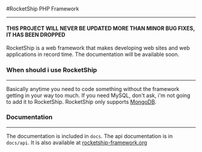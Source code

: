 #RocketShip PHP Framework

---

#### THIS PROJECT WILL NEVER BE UPDATED MORE THAN MINOR BUG FIXES, IT HAS BEEN DROPPED

RocketShip is a web framework that makes developing web sites and web applications in record time. The documentation will be available soon.

### When should i use RocketShip
---
Basically anytime you need to code something without the framework getting in your way too much. If you need MySQL, don't ask, i'm not going to add it to RocketShip. RocketShip only supports [MongoDB](http://www.mongodb.org/).

### Documentation
---

The documentation is included in `docs`. The api documentation is in `docs/api`. It is also available at [rocketship-framework.org](http://rocketship-framework.org)
